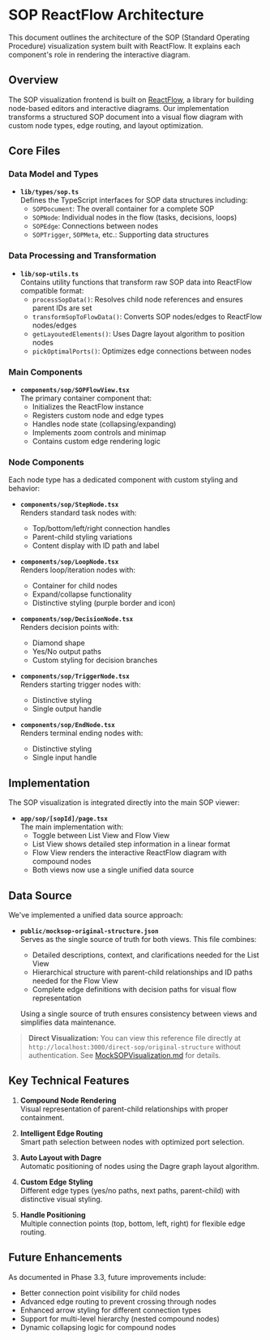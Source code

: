 # SOP ReactFlow Architecture

This document outlines the architecture of the SOP (Standard Operating Procedure) visualization system built with ReactFlow. It explains each component's role in rendering the interactive diagram.

## Overview

The SOP visualization frontend is built on [ReactFlow](https://reactflow.dev/), a library for building node-based editors and interactive diagrams. Our implementation transforms a structured SOP document into a visual flow diagram with custom node types, edge routing, and layout optimization.

## Core Files

### Data Model and Types

- **`lib/types/sop.ts`**  
  Defines the TypeScript interfaces for SOP data structures including:
  - `SOPDocument`: The overall container for a complete SOP
  - `SOPNode`: Individual nodes in the flow (tasks, decisions, loops)
  - `SOPEdge`: Connections between nodes
  - `SOPTrigger`, `SOPMeta`, etc.: Supporting data structures

### Data Processing and Transformation

- **`lib/sop-utils.ts`**  
  Contains utility functions that transform raw SOP data into ReactFlow compatible format:
  - `processSopData()`: Resolves child node references and ensures parent IDs are set
  - `transformSopToFlowData()`: Converts SOP nodes/edges to ReactFlow nodes/edges
  - `getLayoutedElements()`: Uses Dagre layout algorithm to position nodes
  - `pickOptimalPorts()`: Optimizes edge connections between nodes

### Main Components

- **`components/sop/SOPFlowView.tsx`**  
  The primary container component that:
  - Initializes the ReactFlow instance
  - Registers custom node and edge types
  - Handles node state (collapsing/expanding)
  - Implements zoom controls and minimap
  - Contains custom edge rendering logic

### Node Components

Each node type has a dedicated component with custom styling and behavior:

- **`components/sop/StepNode.tsx`**  
  Renders standard task nodes with:
  - Top/bottom/left/right connection handles
  - Parent-child styling variations
  - Content display with ID path and label

- **`components/sop/LoopNode.tsx`**  
  Renders loop/iteration nodes with:
  - Container for child nodes
  - Expand/collapse functionality
  - Distinctive styling (purple border and icon)

- **`components/sop/DecisionNode.tsx`**  
  Renders decision points with:
  - Diamond shape
  - Yes/No output paths
  - Custom styling for decision branches

- **`components/sop/TriggerNode.tsx`**  
  Renders starting trigger nodes with:
  - Distinctive styling
  - Single output handle

- **`components/sop/EndNode.tsx`**  
  Renders terminal ending nodes with:
  - Distinctive styling
  - Single input handle

## Implementation

The SOP visualization is integrated directly into the main SOP viewer:

- **`app/sop/[sopId]/page.tsx`**  
  The main implementation with:
  - Toggle between List View and Flow View
  - List View shows detailed step information in a linear format
  - Flow View renders the interactive ReactFlow diagram with compound nodes
  - Both views now use a single unified data source

## Data Source

We've implemented a unified data source approach:

- **`public/mocksop-original-structure.json`**  
  Serves as the single source of truth for both views. This file combines:
  - Detailed descriptions, context, and clarifications needed for the List View
  - Hierarchical structure with parent-child relationships and ID paths needed for the Flow View
  - Complete edge definitions with decision paths for visual flow representation
  
  Using a single source of truth ensures consistency between views and simplifies data maintenance.

> **Direct Visualization:** You can view this reference file directly at `http://localhost:3000/direct-sop/original-structure` without authentication. See [MockSOPVisualization.md](./MockSOPVisualization.md) for details.

## Key Technical Features

1. **Compound Node Rendering**  
   Visual representation of parent-child relationships with proper containment.

2. **Intelligent Edge Routing**  
   Smart path selection between nodes with optimized port selection.

3. **Auto Layout with Dagre**  
   Automatic positioning of nodes using the Dagre graph layout algorithm.

4. **Custom Edge Styling**  
   Different edge types (yes/no paths, next paths, parent-child) with distinctive visual styling.

5. **Handle Positioning**  
   Multiple connection points (top, bottom, left, right) for flexible edge routing.

## Future Enhancements

As documented in Phase 3.3, future improvements include:

- Better connection point visibility for child nodes
- Advanced edge routing to prevent crossing through nodes
- Enhanced arrow styling for different connection types
- Support for multi-level hierarchy (nested compound nodes)
- Dynamic collapsing logic for compound nodes 